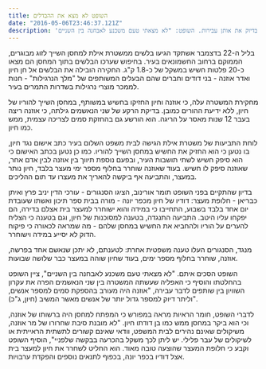 ```yaml
---
title: השופט לא מצא את ההבדלים
date: "2016-05-06T23:46:37.121Z"
description: 'בית המשפט שחרר בתנאים צעיר מאילת שנאשם בהחזקת 1.8 ק"ג חשיש. הסיבה: המשטרה הפרה את עקרון השוויון של שותפים לדבר עבירה, כאשר שחררה את הבן דוד שלו, שביצע לכאורה בדיוק את אותן עבירות. השופט: "לא מצאתי טעם משכנע לאבחנה בין השניים"'
---
```



בליל ה-22 בדצמבר אשתקד הגיעו בלשים ממשטרת אילת למחסן השייך לזוג מבוגרים, הממוקם ברחוב החשמונאים בעיר. בחיפוש שערכו הבלשים בתוך המחסן הם מצאו כ-20 פלטות חשיש במשקל של כ-1.8 ק"ג. החקירה הובילה את הבלשים אל חן חיון ואדר אוזנה - בני דודים וחברים שהם הבעלים המשותפים של "מלך הנרגילות" - חנות לממכר מוצרי נרגילות בשדרות התמרים בעיר.

מחקירת המשטרה עלה, כי אוזנה וחיון החזיקו בחשיש במשותף, במחסן השייך להוריו של חיון, ללא ידיעת ההורים כמובן. בדיקת הרקע של שני הנאשמים גילתה, כי אוזנה ריצה בעבר 12 שנות מאסר על הריגה. הוא הורשע גם בהחזקת סמים לצריכה עצמית, ממש כמו חיון.

לוחת התביעות של משטרת אילת הגישה לבית משפט השלום בעיר כתב אישום נגד חיון, בו נטען כי הוא החזיק את החשיש במחסן השייך להוריו. כמו כן נטען בכתב האישום כי הוא סיפק חשיש לשתי תושבות העיר, ובפעם נוספת תיווך בין אוזנה לבין אדם אחר, שאוזנה סיפק לו חשיש. בעוד שאוזנה שוחרר בחלוף מספר ימי מעצר בלבד, חיון נותר במעצר, והתביעה אף ביקשה להאריך את מעצרו עד תום ההליכים.

בדיון שהתקיים בפני השופט תומר אורינוב, הציגו הסנגורים - עורכי הדין יניב פרץ ואיתן כבריאן - חלופת מעצר: דודיו של חיון מכפר יונה - מורה בבית ספר תיכון ואשתו שעובדת יום אחד בלבד בשבוע, התחייבו כי במידה והוא ישוחרר למעצר בית אצלם בדירה, הם יפקחו עליו היטב. התביעה התנגדה, בטענה למסוכנות של חיון, וגם בטענה כי הצליח להערים על הוריו ולהחביא את החשיש במחסן שלהם - מה שמראה לכאורה כי פיקוח הדוק לא יסייע במידה וישוחרר.

מנגד, הסנגורים העלו טענה משפטית אחרת: לטענתם, לא יתכן שנאשם אחד בפרשה, אוזנה, שוחרר בחלוף מספר ימים, בעוד שחיון שוהה במעצר כבר שלושה שבועות.

השופט הסכים איתם. "לא מצאתי טעם משכנע לאבחנה בין השניים", ציין השופט בהחלטתו והוסיף כי האפליה שעשתה המשטרה בין שני הנאשמים הפרה את עקרון השוויון בין שותפים לדבר עבירה, "אוזנה היה מעורב בהספקת סמים למספר אנשים, וליתר דיוק למספר גדול יותר של אנשים מאשר המשיב (חיון, ג"כ)".

לדברי השופט, חומר הראיות מראה במפורש כי המפתח למחסן היה ברשותו של אוזנה, וכי הוא ביקר במחסן ממש כמו בן דודתו חיון. "לא מובנת סיבת שחרורו של מר אוזנה, משיקולים שאינם נהירים לבית המשפט, וודאי שאינם קשורים לתשתית הראייתית או לשיקולים של עבר פלילי. יש ליתן לכך משקל בהכרעה בבקשה שלפניי", הוסיף השופט וקבע כי חלופת המעצר שהוצעה טובה מאוד. הוא החליט לשחרר את חיון למעצר בית אצל דודיו בכפר יונה, בכפוף לתנאים נוספים והפקדת ערבויות.